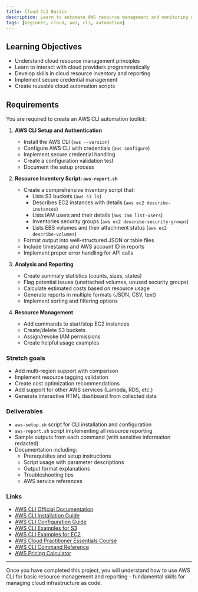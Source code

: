 ```yaml
---
title: Cloud CLI Basics
description: Learn to automate AWS resource management and monitoring using the AWS CLI
tags: [beginner, cloud, aws, cli, automation]
---
```


## Learning Objectives
- Understand cloud resource management principles
- Learn to interact with cloud providers programmatically
- Develop skills in cloud resource inventory and reporting
- Implement secure credential management
- Create reusable cloud automation scripts

## Requirements

You are required to create an AWS CLI automation toolkit:

1. **AWS CLI Setup and Authentication**
   - Install the AWS CLI (`aws --version`)
   - Configure AWS CLI with credentials (`aws configure`)
   - Implement secure credential handling
   - Create a configuration validation test
   - Document the setup process

2. **Resource Inventory Script: `aws-report.sh`**
   - Create a comprehensive inventory script that:
     - Lists S3 buckets (`aws s3 ls`)
     - Describes EC2 instances with details (`aws ec2 describe-instances`)
     - Lists IAM users and their details (`aws iam list-users`)
     - Inventories security groups (`aws ec2 describe-security-groups`)
     - Lists EBS volumes and their attachment status (`aws ec2 describe-volumes`)
   - Format output into well-structured JSON or table files
   - Include timestamp and AWS account ID in reports
   - Implement proper error handling for API calls

3. **Analysis and Reporting**
   - Create summary statistics (counts, sizes, states)
   - Flag potential issues (unattached volumes, unused security groups)
   - Calculate estimated costs based on resource usage
   - Generate reports in multiple formats (JSON, CSV, text)
   - Implement sorting and filtering options

4. **Resource Management**
   - Add commands to start/stop EC2 instances
   - Create/delete S3 buckets
   - Assign/revoke IAM permissions
   - Create helpful usage examples

### **Stretch goals**
- Add multi-region support with comparison
- Implement resource tagging validation
- Create cost optimization recommendations
- Add support for other AWS services (Lambda, RDS, etc.)
- Generate interactive HTML dashboard from collected data

### Deliverables
- `aws-setup.sh` script for CLI installation and configuration
- `aws-report.sh` script implementing all resource reporting
- Sample outputs from each command (with sensitive information redacted)
- Documentation including:
  - Prerequisites and setup instructions
  - Script usage with parameter descriptions
  - Output format explanations
  - Troubleshooting tips
  - AWS service references

### Links
- [AWS CLI Official Documentation](https://docs.aws.amazon.com/cli/latest/userguide/cli-chap-welcome.html)
- [AWS CLI Installation Guide](https://docs.aws.amazon.com/cli/latest/userguide/getting-started-install.html)
- [AWS CLI Configuration Guide](https://docs.aws.amazon.com/cli/latest/userguide/cli-configure-quickstart.html)
- [AWS CLI Examples for S3](https://docs.aws.amazon.com/cli/latest/userguide/cli-services-s3-commands.html)
- [AWS CLI Examples for EC2](https://docs.aws.amazon.com/cli/latest/userguide/cli-services-ec2.html)
- [AWS Cloud Practitioner Essentials Course](https://aws.amazon.com/training/course-descriptions/cloud-practitioner-essentials/)
- [AWS CLI Command Reference](https://awscli.amazonaws.com/v2/documentation/api/latest/reference/index.html)
- [AWS Pricing Calculator](https://calculator.aws/)

---

Once you have completed this project, you will understand how to use AWS CLI for basic resource management and reporting - fundamental skills for managing cloud infrastructure as code.